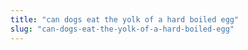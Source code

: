 ```yaml
---
title: "can dogs eat the yolk of a hard boiled egg"
slug: "can-dogs-eat-the-yolk-of-a-hard-boiled-egg"
---
```



